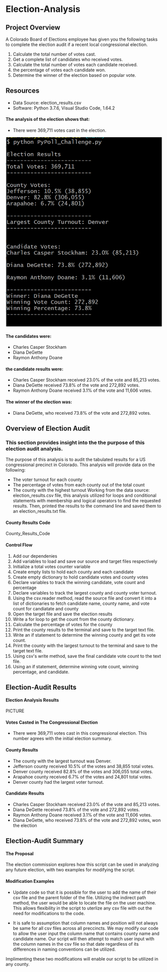 # Election-Analysis

## Project Overview
A Colorado Board of Elections employee has given you the following tasks to complete the election audit if a recent local congressional election.

1. Calculate the total number of votes cast.
2. Get a complete list of candidates who received votes.
3. Calculate the total number of votes each candidate received.
4.  the percentage of votes each candidate won.
5. Determine the winner of the election based on popular vote.

## Resources
- Data Source: election_results.csv
- Software: Python 3.7.6, Visual Studio Code, 1.64.2

#### The analysis of the election shows that:
- There were 369,711 votes cast in the election.


![results](https://github.com/lgrander/Election-Analysis/blob/main/results%20.png)

#### The candidates were:
  - Charles Casper Stockham
  - Diana DeGette
  - Raymon Anthony Doane
#### the candidate results were:
  - Charles Casper Stockham received 23.0% of the vote and 85,213 votes.
  - Diana DeGette received 73.8% of the vote and 272,892 votes.
  - Raymon Anthony Doane received 3.1% of the vote and 11,606 votes.
#### The winner of the election was:
  - Diana DeGette, who received 73.8% of the vote and 272,892 votes.

## Overview of Election Audit

### This section provides insight into the the purpose of this election audit analysis.

The purpose of this analysis is to audit the tabulated results for a US congressional precinct in Colorado. This analysis will provide data on the following:

- The voter turnout for each county
- The percentage of votes from each county out of the total count
- The county with the highest turnout Working from the data source: election_results.csv file, this analysis utilized for loops and conditional statements with membership and logical operators to find the requested results. Then, printed the results to the command line and saved them to an election_results.txt file.

#### County Results Code
County_Results_Code 

#### Control Flow
1. Add our dependenies
1. Add variables to load and save our source and target files respectively
3. Initialize a total votes counter variable
4. Create empty lists to hold each county and each candidate
5. Create empty dictionary to hold candidate votes and county votes
6. Declare variables to track the winning candidate, vote count and percentage
7. Declare variables to track the largest county and county voter turnout.
8. Using the csv.reader method, read the source file and convert it into a list of dictionaries to fetch candidate name, county name, and vote count for candiatate and county
9. Open the target file and save the election results
10. Write a for loop to get the count from the county dictionary.
11. Calculate the percentage of votes for the county
12. Print the county results to the terminal and save to the target text file.
13. Write an if statement to determine the winning county and get its vote count.
14. Print the county with the largest turnout to the terminal and save to the target text file.
15. Using csv's write method, save the final candidate vote count to the text file.
16. Using an if statement, determine winning vote count, winning percentage, and candidate.

## Election-Audit Results
#### Election Analysis Results
PICTURE

#### Votes Casted in The Congressional Election
- There were 369,711 votes cast in this congressional election. This number agrees with the initial election summary.

#### County Results
- The county with the largest turnout was Denver.
- Jefferson county received 10.5% of the votes and 38,855 total votes.
- Denver county received 82.8% of the votes and 306,055 total votes.
- Arapahoe county received 6.7% of the votes and 24,801 total votes.
- Denver county had the largest voter turnout.

#### Candidate Results
- Charles Casper Stockham received 23.0% of the vote and 85,213 votes.
- Diana DeGette received 73.8% of the vote and 272,892 votes.
- Raymon Anthony Doane received 3.1% of the vote and 11,606 votes.
- Diana DeGette, who received 73.8% of the vote and 272,892 votes, won the election

## Election-Audit Summary
#### The Proposal

The election commission explores how this script can be used in analyzing any future election, with two examples for modifying the script. 

#### Modification Examples
- Update code so that it is possible for the user to add the name of their csv file and the parent folder of the file. Utilizing the indirect path method, the user would be able to locate the file on the user machine. This allows flexibility in the script to uterlize any csv file with out the need for modifications to the code.

- It is safe to assumption that column names and position will not always be same for all csv files across all preccincts. We may modify our code to allow the user input the column name that contains county name and candidate name. Our script will then attempt to match user input with the column names in the csv file so that date regardless of its differences in naming conventions can be utilized.

Implimenting these two modifications will enable our script to be utilized in any county.

